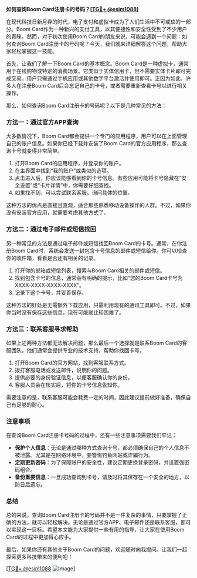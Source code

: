 **如何查询Boom Card注册卡的号码？[[TG💪+ @esim1088](https://t.me/s/esim1088)]**

在现代科技日新月异的时代，电子支付和虚拟卡成为了人们生活中不可或缺的一部分。Boom Card作为一种新兴的支付工具，以其便捷性和安全性受到了不少用户的青睐。然而，对于初次使用Boom Card的朋友来说，可能会遇到一个问题：如何查询Boom Card注册卡的号码呢？今天，我们就来详细解答这个问题，帮助大家轻松掌握这一技能。

首先，让我们了解一下Boom Card的基本概念。Boom Card是一种虚拟卡，通常用于在线购物或特定的消费场景。它类似于实体信用卡，但不需要实体卡片即可完成交易。用户只需通过手机应用或其他数字平台激活并使用即可。正因为如此，许多人在注册Boom Card后会忘记自己的卡号，或者需要重新查看卡号以进行相关操作。

那么，如何查询Boom Card注册卡的号码呢？以下是几种常见的方法：

### 方法一：通过官方APP查询

大多数情况下，Boom Card都会提供一个专门的应用程序，用户可以在上面管理自己的账户信息。如果你已经下载并安装了Boom Card的官方应用程序，那么查询卡号就变得非常简单。

1. 打开Boom Card的应用程序，并登录你的账户。
2. 在主界面中找到“我的账户”或类似的选项。
3. 点击进入后，你应该能够看到你的卡号信息。有些应用可能将卡号隐藏在“安全设置”或“卡片详情”中，你需要仔细查找。
4. 如果找不到，可以尝试联系客服，询问具体的位置。

这种方法的优点是直接且直观，适合那些熟悉移动设备操作的人群。不过，如果你没有安装官方应用，就需要考虑其他方式了。

### 方法二：通过电子邮件或短信找回

另一种常见的方法是通过电子邮件或短信找回Boom Card的卡号。通常，在你注册Boom Card时，系统会发送一封包含卡号信息的邮件或短信给你。你可以检查你的收件箱，看看是否还有相关的记录。

1. 打开你的邮箱或短信列表，搜索与Boom Card相关的邮件或短信。
2. 找到包含卡号的信息，通常会有明确的提示，比如“您的Boom Card卡号为XXXX-XXXX-XXXX-XXXX”。
3. 记录下这个卡号，并妥善保存。

这种方法的好处是无需额外下载应用，只需利用现有的通讯工具即可。不过，如果你当时没有保存这些信息，现在可能就比较困难了。

### 方法三：联系客服寻求帮助

如果上述两种方法都无法解决问题，那么最后一个选择就是联系Boom Card的客服团队。他们通常会提供专业的技术支持，帮助你找回卡号。

1. 打开Boom Card的官方网站，找到客服联系方式。
2. 拨打客服电话或发送邮件，说明你的问题。
3. 提供必要的身份验证信息，以便客服确认你的身份。
4. 客服人员会在核实后，将你的卡号信息告知你。

需要注意的是，联系客服可能会耗费一定的时间，因此建议提前做好准备，确保自己有足够的耐心。

### 注意事项

在查询Boom Card注册卡号码的过程中，还有一些注意事项需要我们牢记：

- **保护个人信息**：无论是通过哪种方式查询卡号，都必须确保自己的个人信息不被泄露。尤其是在网络环境中，要警惕钓鱼网站或诈骗行为。
- **定期更新密码**：为了保障账户的安全性，建议定期更换登录密码，并设置强密码组合。
- **备份重要信息**：一旦成功查询到卡号，请及时将其保存在一个安全的地方，以防日后遗忘。

### 总结

总的来说，查询Boom Card注册卡的号码并不是一件复杂的事情，只要掌握了正确的方法，就可以轻松解决。无论是通过官方APP、电子邮件还是联系客服，都可以实现这一目标。希望本文能为大家提供一些有用的指导，让大家在使用Boom Card的过程中更加得心应手。

最后，如果你还有其他关于Boom Card的问题，欢迎随时向我提问。让我们一起探索更多科技带来的便利吧！

[[TG💪+ @esim1088](https://t.me/s/esim1088) ![Image](https://i.postimg.cc/4NQfJmqS/Snipaste-2025-05-13-00-14-12.png)]